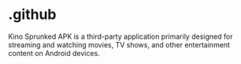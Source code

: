 # .github
Kino Sprunked APK is a third-party application primarily designed for streaming and watching movies, TV shows, and other entertainment content on Android devices.
